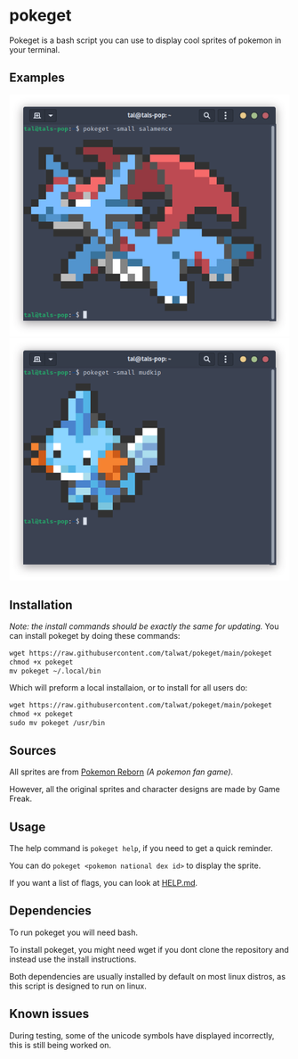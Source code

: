 pokeget
===

Pokeget is a bash script you can use to display cool sprites of pokemon in your terminal.
## Examples
![](examples/example-small1.png)
![](examples/example-small2.png)

## Installation
*Note: the install commands should be exactly the same for updating.*
You can install pokeget by doing these commands:
```
wget https://raw.githubusercontent.com/talwat/pokeget/main/pokeget
chmod +x pokeget
mv pokeget ~/.local/bin
```
Which will preform a local installaion, or to install for all users do:
```
wget https://raw.githubusercontent.com/talwat/pokeget/main/pokeget
chmod +x pokeget
sudo mv pokeget /usr/bin
```

## Sources
All sprites are from [Pokemon Reborn](https://www.rebornevo.com/) *(A pokemon fan game)*.

However, all the original sprites and character designs are made by Game Freak.

## Usage
The help command is `pokeget help`, if you need to get a quick reminder.

You can do `pokeget <pokemon national dex id>` to display the sprite.

If you want a list of flags, you can look at [HELP.md](HELP.md).

## Dependencies
To run pokeget you will need bash.

To install pokeget, you might need wget if you dont clone the repository and instead use the install instructions.

Both dependencies are usually installed by default on most linux distros, as this script is designed to run on linux.

## Known issues
During testing, some of the unicode symbols have displayed incorrectly, this is still being worked on.